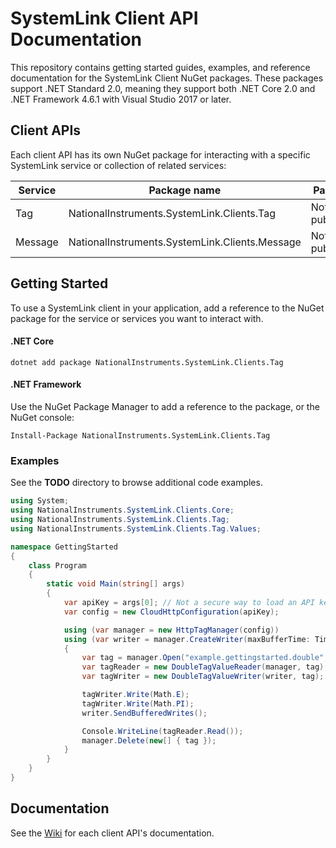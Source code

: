 # SystemLink Client API Documentation

This repository contains getting started guides, examples, and reference
documentation for the SystemLink Client NuGet packages. These packages support
.NET Standard 2.0, meaning they support both .NET Core 2.0 and .NET Framework
4.6.1 with Visual Studio 2017 or later.

## Client APIs

Each client API has its own NuGet package for interacting with a specific
SystemLink service or collection of related services:

| Service | Package name                                   | Package
|---------|------------------------------------------------|------------------
| Tag     | NationalInstruments.SystemLink.Clients.Tag     | Not yet published
| Message | NationalInstruments.SystemLink.Clients.Message | Not yet published

## Getting Started

To use a SystemLink client in your application, add a reference to the NuGet
package for the service or services you want to interact with.

#### .NET Core

```
dotnet add package NationalInstruments.SystemLink.Clients.Tag
```

#### .NET Framework

Use the NuGet Package Manager to add a reference to the package, or the NuGet
console:

```
Install-Package NationalInstruments.SystemLink.Clients.Tag
```

### Examples

See the **TODO** directory to browse additional code examples.

```csharp
using System;
using NationalInstruments.SystemLink.Clients.Core;
using NationalInstruments.SystemLink.Clients.Tag;
using NationalInstruments.SystemLink.Clients.Tag.Values;

namespace GettingStarted
{
    class Program
    {
        static void Main(string[] args)
        {
            var apiKey = args[0]; // Not a secure way to load an API key.
            var config = new CloudHttpConfiguration(apiKey);

            using (var manager = new HttpTagManager(config))
            using (var writer = manager.CreateWriter(maxBufferTime: TimeSpan.FromSeconds(1)))
            {
                var tag = manager.Open("example.gettingstarted.double", DataType.Double);
                var tagReader = new DoubleTagValueReader(manager, tag);
                var tagWriter = new DoubleTagValueWriter(writer, tag);

                tagWriter.Write(Math.E);
                tagWriter.Write(Math.PI);
                writer.SendBufferedWrites();

                Console.WriteLine(tagReader.Read());
                manager.Delete(new[] { tag });
            }
        }
    }
}
```

## Documentation

See the [Wiki](https://github.com/ni/systemlink-client-docs/wiki) for each
client API's documentation.
